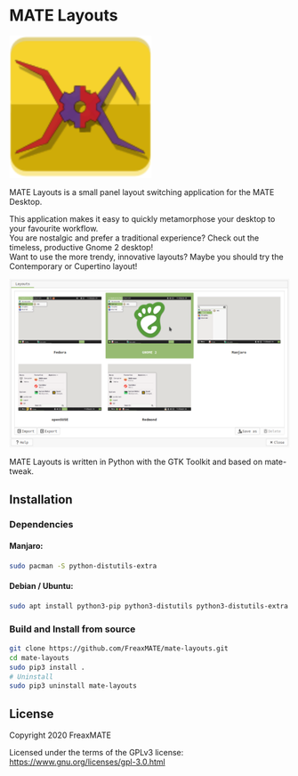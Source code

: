 # MATE Layouts

<img src="https://github.com/FreaxMATE/mate-layouts/blob/main/data/org.github.FreaxMATE.mate-layouts.svg" alt="drawing" width="256"/>
<!--- ![MATE Layouts Logo](https://github.com/FreaxMATE/mate-layouts/blob/main/data/org.github.FreaxMATE.mate-layouts.svg ==250x) -->

MATE Layouts is a small panel layout switching application for the MATE Desktop.

This application makes it easy to quickly metamorphose your desktop to your favourite workflow. \
You are nostalgic and prefer a traditional experience? Check out the timeless, productive Gnome 2 desktop! \
Want to use the more trendy, innovative layouts? Maybe you should try the Contemporary or Cupertino layout!

![MATE Layouts](https://github.com/FreaxMATE/mate-layouts/blob/main/data/screenshot.png "MATE Layouts")

MATE Layouts is written in Python with the GTK Toolkit and based on mate-tweak.

## Installation

### Dependencies

#### Manjaro:
```bash 
sudo pacman -S python-distutils-extra 
```

#### Debian / Ubuntu:
```bash 
sudo apt install python3-pip python3-distutils python3-distutils-extra python3-psutil python3-setproctitle libnotify-dev dconf-cli
```


### Build and Install from source

```bash
git clone https://github.com/FreaxMATE/mate-layouts.git
cd mate-layouts
sudo pip3 install .
# Uninstall
sudo pip3 uninstall mate-layouts
```

## License

Copyright 2020 FreaxMATE

Licensed under the terms of the GPLv3 license: https://www.gnu.org/licenses/gpl-3.0.html
